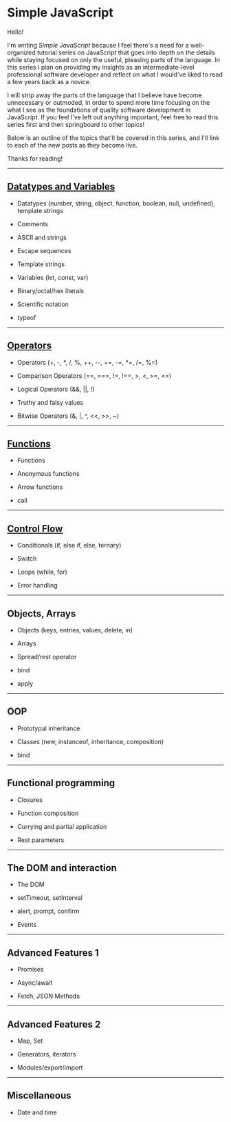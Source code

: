 # Simple JavaScript

Hello!

I'm writing _Simple JavaScript_ because I feel there's a need for a well-organized tutorial series on JavaScript that goes into depth on the details while staying focused on only the useful, pleasing parts of the language. In this series I plan on providing my insights as an intermediate-level professional software developer and reflect on what I would've liked to read a few years back as a novice.

I will strip away the parts of the language that I believe have become unnecessary or outmoded, in order to spend more time focusing on the what I see as the foundations of quality software development in JavaScript. If you feel I've left out anything important, feel free to read this series first and then springboard to other topics!

Below is an outline of the topics that'll be covered in this series, and I'll link to each of the new posts as they become live.

Thanks for reading!

---

<h2 id="datatypes-variables"><a href="/#/posts/simple-js-01-datatypes-variables" target="_blank">Datatypes and Variables</a></h2>

- Datatypes (number, string, object, function, boolean, null, undefined), template strings

- Comments

- ASCII and strings

- Escape sequences

- Template strings

- Variables (let, const, var)

- Binary/octal/hex literals

- Scientific notation

- typeof

---

<h2 id="operators"><a href="/#/posts/simple-js-02-operators" target="_blank">Operators</a></h2>

- Operators (+, -, \*, /, %, ++, --, +=, -=, \*=, /=, %=)

- Comparison Operators (==, ===, !=, !==, >, <, >=, <=)

- Logical Operators (&&, ||, !)

- Truthy and falsy values

- Bitwise Operators (&, |, ^, <<, >>, ~)

---

<h2 id="functions"><a href="/#/posts/simple-js-03-functions" target="_blank">Functions</a></h2>

- Functions

- Anonymous functions

- Arrow functions

- call

---

<h2 id="control-flow"><a href="/#/posts/simple-js-04-control-flow" target="_blank">Control Flow</a></h2>

- Conditionals (if, else if, else, ternary)

- Switch

- Loops (while, for)

- Error handling

---

## Objects, Arrays

- Objects (keys, entries, values, delete, in)

- Arrays

- Spread/rest operator

- bind

- apply

---

## OOP

- Prototypal inheritance

- Classes (new, instanceof, inheritance, composition)

- bind

---

## Functional programming

- Closures

- Function composition

- Currying and partial application

- Rest parameters

---

## The DOM and interaction

- The DOM

- setTimeout, setInterval

- alert, prompt, confirm

- Events

---

## Advanced Features 1

- Promises

- Async/await

- Fetch, JSON Methods

---

## Advanced Features 2

- Map, Set

- Generators, iterators

- Modules/export/import

---

## Miscellaneous

- Date and time
